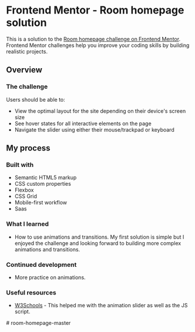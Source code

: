 # Frontend Mentor - Room homepage solution

This is a solution to the [Room homepage challenge on Frontend Mentor](https://www.frontendmentor.io/challenges/room-homepage-BtdBY_ENq). Frontend Mentor challenges help you improve your coding skills by building realistic projects. 

## Overview

### The challenge

Users should be able to:

- View the optimal layout for the site depending on their device's screen size
- See hover states for all interactive elements on the page
- Navigate the slider using either their mouse/trackpad or keyboard

## My process

### Built with

- Semantic HTML5 markup
- CSS custom properties
- Flexbox
- CSS Grid
- Mobile-first workflow
- Saas

### What I learned

- How to use animations and transitions. My first solution is simple but I enjoyed the challenge and looking forward to building more complex animations and transitions.

### Continued development

- More practice on animations.

### Useful resources

- [W3Schools](https://www.w3schools.com) - This helped me with the animation slider as well as the JS script.

#   r o o m - h o m e p a g e - m a s t e r  
 